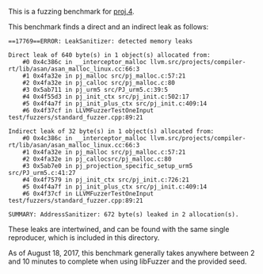 This is a fuzzing benchmark for [proj.4](https://github.com/OSGeo/proj.4).

This benchmark finds a direct and an indirect leak as follows:

```
==17769==ERROR: LeakSanitizer: detected memory leaks

Direct leak of 640 byte(s) in 1 object(s) allocated from:
    #0 0x4c386c in __interceptor_malloc llvm.src/projects/compiler-rt/lib/asan/asan_malloc_linux.cc:66:3
    #1 0x4fa32e in pj_malloc src/pj_malloc.c:57:21
    #2 0x4fa32e in pj_calloc src/pj_malloc.c:80
    #3 0x5ab711 in pj_urm5 src/PJ_urm5.c:39:5
    #4 0x4f55d3 in pj_init_ctx src/pj_init.c:502:17
    #5 0x4f4a7f in pj_init_plus_ctx src/pj_init.c:409:14
    #6 0x4f37cf in LLVMFuzzerTestOneInput test/fuzzers/standard_fuzzer.cpp:89:21

Indirect leak of 32 byte(s) in 1 object(s) allocated from:
    #0 0x4c386c in __interceptor_malloc llvm.src/projects/compiler-rt/lib/asan/asan_malloc_linux.cc:66:3
    #1 0x4fa32e in pj_malloc src/pj_malloc.c:57:21
    #2 0x4fa32e in pj_callocsrc/pj_malloc.c:80
    #3 0x5ab7e0 in pj_projection_specific_setup_urm5 src/PJ_urm5.c:41:27
    #4 0x4f7579 in pj_init_ctx src/pj_init.c:726:21
    #5 0x4f4a7f in pj_init_plus_ctx src/pj_init.c:409:14
    #6 0x4f37cf in LLVMFuzzerTestOneInput test/fuzzers/standard_fuzzer.cpp:89:21

SUMMARY: AddressSanitizer: 672 byte(s) leaked in 2 allocation(s).

```

These leaks are intertwined, and can be found with the same single reproducer, which is included in this directory.

As of August 18, 2017, this benchmark generally takes anywhere between 2 and 10 minutes to complete when using libFuzzer and the provided seed.

